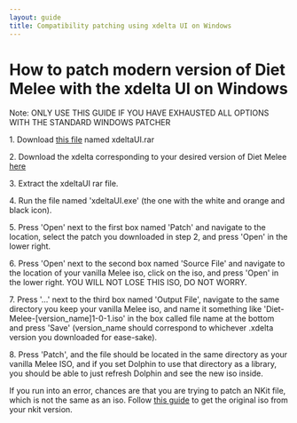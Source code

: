 ```yaml
---
layout: guide
title: Compatibility patching using xdelta UI on Windows
---
```


# How to patch modern version of Diet Melee with the xdelta UI on Windows

Note: ONLY USE THIS GUIDE IF YOU HAVE EXHAUSTED ALL OPTIONS WITH THE STANDARD WINDOWS PATCHER

1\. Download [this file](http://www.mediafire.com/file/m1tbybskj2z89ry/xdeltaUI.rar/file) named xdeltaUI.rar

2\. Download the xdelta corresponding to your desired version of Diet Melee [here](http://www.mediafire.com/folder/i38q3v9neh9e8/dm1.01+xdeltas)

3\. Extract the xdeltaUI rar file.

4\. Run the file named 'xdeltaUI.exe' (the one with the white and orange and black icon).

5\. Press 'Open' next to the first box named 'Patch' and navigate to the location, select the patch you downloaded in step 2, and press 'Open' in the lower right.

6\. Press 'Open' next to the second box named 'Source File' and navigate to the location of your vanilla Melee iso, click on the iso, and press 'Open' in the lower right. YOU WILL NOT LOSE THIS ISO, DO NOT WORRY.

7\. Press '...' next to the third box named 'Output File', navigate to the same directory you keep your vanilla Melee iso, and name it something like 'Diet-Melee-[version_name]1-0-1.iso' in the box called file name at the bottom and press 'Save' (version_name should correspond to whichever .xdelta version you downloaded for ease-sake).

8\. Press 'Patch', and the file should be located in the same directory as your vanilla Melee ISO, and if you set Dolphin to use that directory as a library, you should be able to just refresh Dolphin and see the new iso inside.  

If you run into an error, chances are that you are trying to patch an NKit file, which is not the same as an iso. Follow [this guide](https://diet.melee.tv/guides/nkit-decompression.html) to get the original iso from your nkit version.
